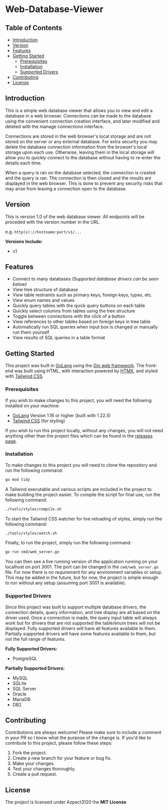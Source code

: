 # Web-Database-Viewer

## Table of Contents

- [Introduction](#introduction)
- [Version](#version)
- [Features](#features)
- [Getting Started](#getting-started)
    - [Prerequisites](#prerequisites)
    - [Installation](#installation)
    - [Supported Drivers](#supported-drivers)
- [Contributing](#contributing)
- [License](#license)

## Introduction

This is a simple web database viewer that allows you to view and edit a database in a web browser. Connections
can be made to the database using the convenient connection creation interface, and later modified and deleted 
with the manage connections interface.

Connections are stored in the web browser's local storage and are not stored on the server or any external database.
For extra security you may delete the database connection information from the browser's local storage upon each use.
Otherwise, leaving them in the local storage will allow you to quickly connect to the database without having to re-enter
the details each time.

When a query is ran on the database selected, the connection is created and the query is ran. The connection is then closed
and the results are displayed in the web browser. This is done to prevent any security risks that may arise from leaving
a connection open to the database.

## Version

This is version 1.0 of the web database viewer. All endpoints will be proceded with the version number in the URL.

e.g. `http(s)://hostname:port/v1/...`

**Versions Include:**
- v1

## Features

- Connect to many databases *(Supported database drivers can be seen below)*
- View tree structure of database
- View table restraints such as primary keys, foreign keys, types, etc.
- View enum names and values
- Quickly query tables with the quick query buttons on each table
- Quickly select columns from tables using the tree structure
- Toggle between connections with the click of a button
- View references to other tables based on foreign keys in tree table
- Automatically run SQL queries when input box is changed or manually run them yourself
- View results of SQL queries in a table format

## Getting Started

This project was built in [GoLang](https://go.dev) using the [Gin web framework](https://github.com/gin-gonic/gin). The front-end was built using HTML, 
with interaction powered by [HTMX](https://htmx.org), and styled with [Tailwind CSS](https://tailwindcss.com).

### Prerequisites

If you wish to make changes to this project, you will need the following installed on your machine:

- [GoLang](https://go.dev) Version 1.16 or higher (built with 1.22.5)
- [Tailwind CSS](https://tailwindcss.com) (for styling)

If you wish to run this project locally, without any changes, you will not need anything other than 
the project files which can be found in the [releases page](https://github.com/Azpect3120/Web-Database-Viewer/releases).

### Installation

To make changes to this project you will need to clone the repository and run the following command:

```bash
go mod tidy
```

A Tailwind executable and various scripts are included in the project to make building the project easier.
To compile the script for final use, run the following command:

```bash
./tools/styles/compile.sh
```

To start the Tailwind CSS watcher for live reloading of styles, simply run the following command:

```bash
./tools/styles/watch.sh
```

Finally, to run the project, simply run the following command:

```bash
go run cmd/web_server.go
```

You can then see a live running version of the application running on your localhost on port 3001. The port 
can be changed in the `cmd/web_server.go` file. For now there is no requirement for any environment variables
or setup. This may be added in the future, but for now, the project is simple enough to run without any setup 
(assuming port 3001 is available).


### Supported Drivers

Since this project was built to support multiple database drivers, the connection details, query information, and
tree display are all based on the driver used. Once a connection is made, the query input table will always work
but for drivers that are not supported the table/enum trees will not be displayed. Fully supported drivers will
have all features available to them. Partially supported drivers will have some features available to them, but not
the full range of features.

**Fully Supported Drivers:**
- PostgreSQL

**Partially Supported Drivers:**
- MySQL
- SQLite
- SQL Server
- Oracle
- MariaDB
- DB2

## Contributing

Contributions are always welcome! Please make sure to include a comment in your PR so I know what the 
purpose of the change is. If you'd like to contribute to this project, please follow these steps:

1. Fork the project.
2. Create a new branch for your feature or bug fix.
3. Make your changes.
4. Test your changes thoroughly.
5. Create a pull request.

## License

The project is licensed under Azpect3120 the **MIT License**
